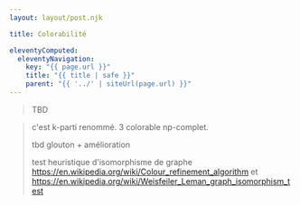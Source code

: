 ```yaml
---
layout: layout/post.njk

title: Colorabilité

eleventyComputed:
  eleventyNavigation:
    key: "{{ page.url }}"
    title: "{{ title | safe }}"
    parent: "{{ '../' | siteUrl(page.url) }}"
---
```



> TBD

> c'est k-parti renommé.
> 3 colorable np-complet.
>
> tbd glouton + amélioration
>
> test heuristique d'isomorphisme de graphe <https://en.wikipedia.org/wiki/Colour_refinement_algorithm> et <https://en.wikipedia.org/wiki/Weisfeiler_Leman_graph_isomorphism_test>
